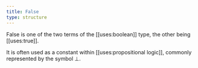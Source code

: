 ```yaml
---
title: False
type: structure
---
```


False is one of the two terms of the [[uses:boolean]] type, the other being [[uses:true]].

It is often used as a constant within [[uses:propositional logic]], commonly represented by the symbol $\bot$.
